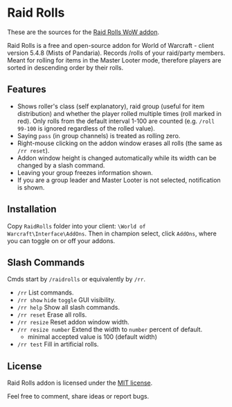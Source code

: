 # Raid Rolls

These are the sources for the [Raid Rolls WoW addon](https://www.curseforge.com/wow/addons/raid-rolls/).

Raid Rolls is a free and open-source addon for World of Warcraft - client version 5.4.8 (Mists of Pandaria). Records /rolls of your raid/party members. Meant for rolling for items in the Master Looter mode, therefore players are sorted in descending order by their rolls.

## Features

* Shows roller's class (self explanatory), raid group (useful for item distribution) and whether the player rolled multiple times (roll marked in red). Only rolls from the default interval 1-100 are counted (e.g. `/roll 99-100` is ignored regardless of the rolled value).
* Saying `pass` (in group channels) is treated as rolling zero.
* Right-mouse clicking on the addon window erases all rolls (the same as `/rr reset`).
* Addon window height is changed automatically while its width can be changed by a slash command.
* Leaving your group freezes information shown.
* If you are a group leader and Master Looter is not selected, notification is shown.

## Installation

Copy `RaidRolls` folder into your client: `\World of Warcraft\Interface\AddOns`. Then in champion select, click `AddOns`, where you can toggle on or off your addons.

## Slash Commands

Cmds start by `/raidrolls` or equivalently by `/rr`.

* `/rr` List commands.
* `/rr show` `hide` `toggle` GUI visibility.
* `/rr help` Show all slash commands.
* `/rr reset` Erase all rolls.
* `/rr resize` Reset addon window width.
* `/rr resize number` Extend the width to `number` percent of default.
  * minimal accepted value is 100 (default width)
* `/rr test` Fill in artificial rolls.

## License

Raid Rolls addon is licensed under the [MIT license](LICENSE).

Feel free to comment, share ideas or report bugs.
